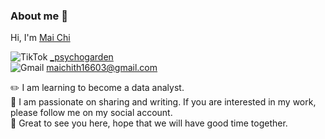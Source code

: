 ### About me 👋
Hi, I'm [Mai Chi](https://github.com/maichi0568)

![TikTok](https://img.shields.io/badge/TikTok-%23000000.svg?style=for-the-badge&logo=TikTok&logoColor=white) [_psychogarden](https://www.tiktok.com/@_psychogarden)    <br>                        ![Gmail](https://img.shields.io/badge/Gmail-D14836?style=for-the-badge&logo=gmail&logoColor=white) maichith16603@gmail.com

:pencil2: I am learning to become a data analyst. <br>
:love_letter: I am passionate on sharing and writing. If you are interested in my work, please follow me on my social account. <br>
:dizzy: Great to see you here, hope that we will have good time together. <br>


